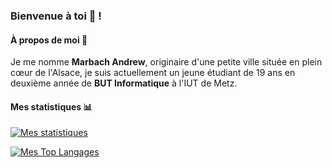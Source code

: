### Bienvenue à toi  👋 ! 


#### À propos de moi 📌

Je me nomme **Marbach Andrew**, originaire d'une petite ville située en plein cœur de l'Alsace, je suis actuellement un jeune étudiant de 19 ans en deuxième année de **BUT Informatique** à l'IUT de Metz.

#### Mes statistiques 📊

[![Mes statistiques](https://github-readme-stats.vercel.app/api?username=andrew672&count_private=true&show_icons=true&theme=gruvbox)](https://github.com/anuraghazra/github-readme-stats)

[![Mes Top Langages](https://github-readme-stats.vercel.app/api/top-langs/?username=andrew672&layout=compact&show_icons=true&theme=gruvbox)](https://github.com/anuraghazra/github-readme-stats)